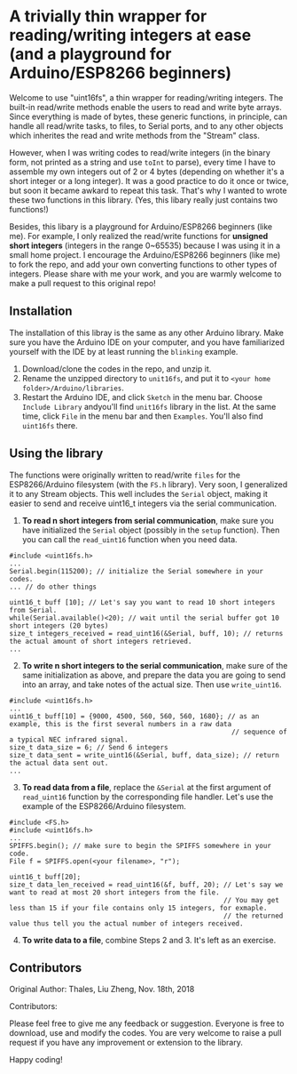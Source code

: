 # A trivially thin wrapper for reading/writing integers at ease (and a playground for Arduino/ESP8266 beginners)

Welcome to use "uint16fs", a thin wrapper for reading/writing integers. The built-in read/write methods enable the users
to read and write byte arrays. Since everything is made of bytes, these generic functions, in principle, can handle all
read/write tasks, to files, to Serial ports, and to any other objects which inherites the read and write methods from the 
"Stream" class.

However, when I was writing codes to read/write integers (in the binary form, not printed as a string and use `toInt` to parse),
every time I have to assemble my own integers out of 2 or 4 bytes (depending on whether it's a short integer or a long integer).
It was a good practice to do it once or twice, but soon it became awkard to repeat this task. That's why I wanted to wrote these
two functions in this library. (Yes, this libary really just contains two functions!)

Besides, this libary is a playground for Arduino/ESP8266 beginners (like me). For example, I only realized the read/write 
functions for **unsigned short integers** (integers in the range 0~65535) because I was using it in a small home project. 
I encourage the Arduino/ESP8266 beginners (like me) to fork the repo, and add your own converting functions to other types of
integers. Please share with me your work, and you are warmly welcome to make a pull request to this original repo!

## Installation

The installation of this libray is the same as any other Arduino library. Make sure you have the Arduino IDE on your computer,
and you have familiarized yourself with the IDE by at least running the `blinking` example.

1. Download/clone the codes in the repo, and unzip it.
2. Rename the unzipped directory to `unit16fs`, and put it to `<your home folder>/Arduino/libraries`.
3. Restart the Arduino IDE, and click `Sketch` in the menu bar. Choose `Include Library` andyou'll find `unit16fs` library
in the list. At the same time, click `File` in the menu bar and then `Examples`. You'll also find `uint16fs` there.

## Using the library

The functions were originally written to read/write `files` for the ESP8266/Arduino filesystem (with the `FS.h` library).
Very soon, I generalized it to any Stream objects. This well includes the `Serial` object, making it easier to send and 
receive uint16_t integers via the serial communication.

1. **To read n short integers from serial communication**, make sure you have initialized the `Serial` object (possibly in
the `setup` function). Then you can call the `read_uint16` function when you need data.

```
#include <uint16fs.h>
...
Serial.begin(115200); // initialize the Serial somewhere in your codes.
... // do other things

uint16_t buff [10]; // Let's say you want to read 10 short integers from Serial.
while(Serial.available()<20); // wait until the serial buffer got 10 short integers (20 bytes)
size_t integers_received = read_uint16(&Serial, buff, 10); // returns the actual amount of short integers retrieved. 
...
```

2. **To write n short integers to the serial communication**, make sure of the same initialization as above, and prepare the
data you are going to send into an array, and take notes of the actual size. Then use `write_uint16`.

```
#include <uint16fs.h>
...
uint16_t buff[10] = {9000, 4500, 560, 560, 560, 1680}; // as an example, this is the first several numbers in a raw data
                                                        // sequence of a typical NEC infrared signal.
size_t data_size = 6; // Send 6 integers
size_t data_sent = write_uint16(&Serial, buff, data_size); // return the actual data sent out.
...
```

3. **To read data from a file**, replace the `&Serial` at the first argument of `read_uint16` function by the corresponding
file handler. Let's use the example of the ESP8266/Arduino filesystem.

```
#include <FS.h>
#include <uint16fs.h>
...
SPIFFS.begin(); // make sure to begin the SPIFFS somewhere in your code.
File f = SPIFFS.open(<your filename>, "r");

uint16_t buff[20];
size_t data_len_received = read_uint16(&f, buff, 20); // Let's say we want to read at most 20 short integers from the file.
                                                      // You may get less than 15 if your file contains only 15 integers, for exmaple.
                                                      // the returned value thus tell you the actual number of integers received.
```

4. **To write data to a file**, combine Steps 2 and 3. It's left as an exercise.

## Contributors

Original Author: Thales, Liu Zheng, Nov. 18th, 2018

Contributors: 

Please feel free to give me any feedback or suggestion. Everyone is free to download, use and modify the codes. You are very
welcome to raise a pull request if you have any improvement or extension to the library.

Happy coding!
